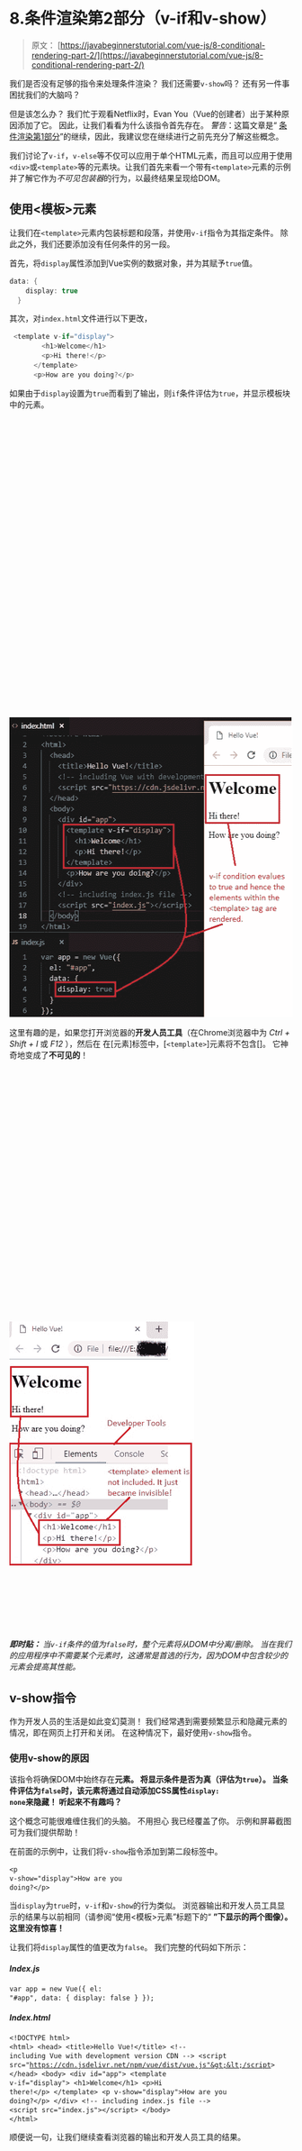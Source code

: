 # 8.条件渲染第2部分（v-if和v-show）

> 原文： [https://javabeginnerstutorial.com/vue-js/8-conditional-rendering-part-2/](https://javabeginnerstutorial.com/vue-js/8-conditional-rendering-part-2/)

我们是否没有足够的指令来处理条件渲染？ 我们还需要`v-show`吗？ 还有另一件事困扰我们的大脑吗？

但是该怎么办？ 我们忙于观看Netflix时，Evan You（Vue的创建者）出于某种原因添加了它。 因此，让我们看看为什么该指令首先存在。 *警告*：这篇文章是“ [条件渲染第1部分](https://javabeginnerstutorial.com/vue-js/7-conditional-rendering-part-1/)”的继续，因此，我建议您在继续进行之前先充分了解这些概念。

我们讨论了`v-if`，`v-else`等不仅可以应用于单个HTML元素，而且可以应用于使用`<div>`或`<template>`等的元素块。让我们首先来看一个带有`<template>`元素的示例 并了解它作为*不可见包装器*的行为，以最终结果呈现给DOM。

## **使用<模板>元素**

让我们在`<template>`元素内包装标题和段落，并使用`v-if`指令为其指定条件。 除此之外，我们还要添加没有任何条件的另一段。

首先，将`display`属性添加到Vue实例的数据对象，并为其赋予`true`值。

```java
data: {
    display: true
  }
```

其次，对`index.html`文件进行以下更改，

```java
 <template v-if="display">
        <h1>Welcome</h1>
        <p>Hi there!</p>
      </template>
      <p>How are you doing?</p> 
```

如果由于`display`设置为`true`而看到了输出，则`if`条件评估为`true`，并显示模板块中的元素。

![v-if template block](data:image/svg+xml,%3Csvg%20xmlns='http://www.w3.org/2000/svg'%20viewBox='0%200%20520%20532'%3E%3C/svg%3E)

<noscript><img alt="v-if template block" class="alignnone size-full wp-image-14093" height="532" src="img/6e38ac6963bfa766ebb74bd9aa67b5ba.png" width="520"/><p>这里有趣的是，如果您打开浏览器的<strong>开发人员工具</strong>（在Chrome浏览器中为<em> Ctrl + Shift + I </em>或<em> F12 </em>），然后在 在[元素]标签中，[<code>&lt;template&gt;</code>]元素将不包含[]。 它神奇地变成了<strong>不可见的</strong>！</p><p><img alt="developer tools" class="alignnone size-full wp-image-14094" data-lazy-src="https://javabeginnerstutorial.com/wp-content/uploads/2018/11/10_p2-template-devTools.jpg" height="433" src="data:image/svg+xml,%3Csvg%20xmlns='http://www.w3.org/2000/svg'%20viewBox='0%200%20329%20433'%3E%3C/svg%3E" width="329"/></p><noscript><img alt="developer tools" class="alignnone size-full wp-image-14094" height="433" src="img/65cdd8584fd0a814f07052ca3cac578b.png" width="329"/><span class="ezoic-adpicker-ad" id="ezoic-pub-ad-placeholder-124"></span><span class="ezoic-ad box-4 adtester-container adtester-container-124" data-ez-name="javabeginnerstutorial_com-box-4" style="display:block !important;float:none;margin-bottom:2px !important;margin-left:0px !important;margin-right:0px !important;margin-top:2px !important;min-height:110px;min-width:728px;text-align:center !important;"><span class="ezoic-ad ezoic-adl" ezah="90" ezaw="728" id="div-gpt-ad-javabeginnerstutorial_com-box-4-0" style="position:relative;z-index:0;display:inline-block;min-height:90px;min-width:728px;"></span></span><p><strong> <em>即时贴：</em> </strong> <em>当<code>v-if</code>条件的值为<code>false</code>时，整个元素将从DOM中分离/删除。 当在我们的应用程序中不需要某个元素时，这通常是首选的行为，因为DOM中包含较少的元素会提高其性能。 </em></p><h2><strong> v-show指令</strong></h2><p>作为开发人员的生活是如此变幻莫测！ 我们经常遇到需要频繁显示和隐藏元素的情况，即在网页上打开和关闭。 在这种情况下，最好使用<code>v-show</code>指令。</p><h3><strong>使用v-show的原因</strong></h3><p>该指令将确保DOM中始终存在<strong>元素。 将显示条件是否为真（评估为<code>true</code>）。 当条件评估为<code>false</code>时，该元素将通过自动添加CSS属性<code>display: none</code>来隐藏！ 听起来不有趣吗？</strong></p><p>这个概念可能很难缠住我们的头脑。 不用担心 我已经覆盖了你。 示例和屏幕截图可为我们提供帮助！</p><p>在前面的示例中，让我们将<code>v-show</code>指令添加到第二段标签中。</p><pre><code class="language-html">&lt;p v-show="display"&gt;How are you doing?&lt;/p&gt;</code></pre><p>当<code>display</code>为<code>true</code>时，<code>v-if</code>和<code>v-show</code>的行为类似。 浏览器输出和开发人员工具显示的结果与以前相同（请参阅“使用&lt;模板&gt;元素”标题下的“ <strong>”下显示的两个图像）。 这里没有惊喜！</strong></p><p>让我们将<code>display</code>属性的值更改为<code>false</code>。 我们完整的代码如下所示：</p><h4><em> Index.js </em></h4><pre><code class="language-javascript">var app = new Vue({ el: "#app", data: { display: false } });</code></pre><h4><em> Index.html </em></h4><pre><code class="language-html">&lt;!DOCTYPE html&gt; &lt;html&gt; &lt;head&gt; &lt;title&gt;Hello Vue!&lt;/title&gt; &lt;!-- including Vue with development version CDN --&gt; &lt;script src="https://cdn.jsdelivr.net/npm/vue/dist/vue.js"&gt;&lt;/script&gt; &lt;/head&gt; &lt;body&gt; &lt;div id="app"&gt; &lt;template v-if="display"&gt; &lt;h1&gt;Welcome&lt;/h1&gt; &lt;p&gt;Hi there!&lt;/p&gt; &lt;/template&gt; &lt;p v-show="display"&gt;How are you doing?&lt;/p&gt; &lt;/div&gt; &lt;!-- including index.js file --&gt; &lt;script src="index.js"&gt;&lt;/script&gt; &lt;/body&gt; &lt;/html&gt;</code></pre><p>顺便说一句，让我们继续查看浏览器的输出和开发人员工具的结果。</p><p><img alt="v-show hidden" class="alignnone size-full wp-image-14092" data-lazy-src="https://javabeginnerstutorial.com/wp-content/uploads/2018/11/13_p2-v-show-invisible-1.jpg" height="501" src="data:image/svg+xml,%3Csvg%20xmlns='http://www.w3.org/2000/svg'%20viewBox='0%200%20652%20501'%3E%3C/svg%3E" width="652"/></p><noscript><img alt="v-show hidden" class="alignnone size-full wp-image-14092" height="501" src="img/af8367091b132c8d43446a93f6ede57b.png" width="652"/><p>不出所料，由于<code>v-if</code>和<code>v-show</code>条件都评估为<code>false</code>，因此没有任何内容呈现给网页。 这里也没有什么魔术。 但是，当我们打开开发人员工具并仔细查看“ <strong> Elements </strong>”窗格时，有很多东西需要解码。</p><ol><li>具有<strong> v-if </strong>伪指令的<code>&lt;template&gt;</code>元素（包含<code>&lt;h1&gt;</code>和<code>&lt;p&gt;</code>元素）在评估为<code>false</code>时，已从DOM 中删除了<strong>。</strong></li><li>仅具有<strong> v-show </strong>指令的第二个<code>&lt;p&gt;</code>元素<strong>使用CSS <code>display</code>属性切换元素的可见性</strong>。 元素始终附加到DOM，并且始终显示<strong>。 它只是变得不可见。 就这样！</strong></li></ol><h3><strong>当心！ </strong></h3><p>由于不支持将<code>v-show</code>与<code>&lt;template&gt;</code>元素一起使用，因此无法使用。 另外，它不适用于<code>v-else</code>（<code>if</code>和<code>else</code>是灵魂伴侣，你知道吗？！不是，<code>show</code>和<code>else</code>！）</p><h3><strong>那么，我应该使用v-if或v-show吗？ </strong></h3><p>好问题！ 如果您想<strong>切换</strong>，通常将<strong>经常切换为</strong>，因为DOM中始终存在该元素，请使用<strong> v-show </strong>，无论初始条件是否为<code>true</code>或<code>false</code>。 借助CSS <code>display</code>属性只能切换可见性。 因此，初始渲染成本较高。</p><p>如果<strong>的状态<strong>的状态不经常更改/切换</strong>，尤其是在运行时，请使用<strong> v-if </strong>。 因为在这里附加和分离元素通常会变得昂贵。 另外，请记住，<code>v-if</code>是<strong>懒惰的</strong>，即，如果条件在初次渲染时评估为<code>false</code>，则直到条件变为<code>true</code>时，元素或块才会被渲染。 第一次。</strong></p><p>还在头上有雾吗？ 不用担心！ 练习是这里的关键。 抓住巫师的帽子和魔杖，尝试一些咒语（示例场景），您将掌握它！ 顺便说一下，以上讨论的所有代码都可以在<a href="https://github.com/JBTAdmin/vuejs"> GitHub存储库</a>中找到。</p><p>祝您有美好的一天！</p><div class="sticky-nav" style="font-size: 15px;"><div class="sticky-nav-image"></div><div class="sticky-nav-holder"><div class="sticky-nav_item"><h6 class="heading-sm">下一篇文章</h6></div><h5 class="sticky-nav_heading " style="font-size: 15px;"><a href="https://javabeginnerstutorial.com/vue-js/9-rendering-lists-part-1/" title="9\. Rendering Lists Part 1 (Iterating over arrays)"> 9.渲染列表第1部分（遍历数组）</a></h5></div></div> </body> </html></noscript>